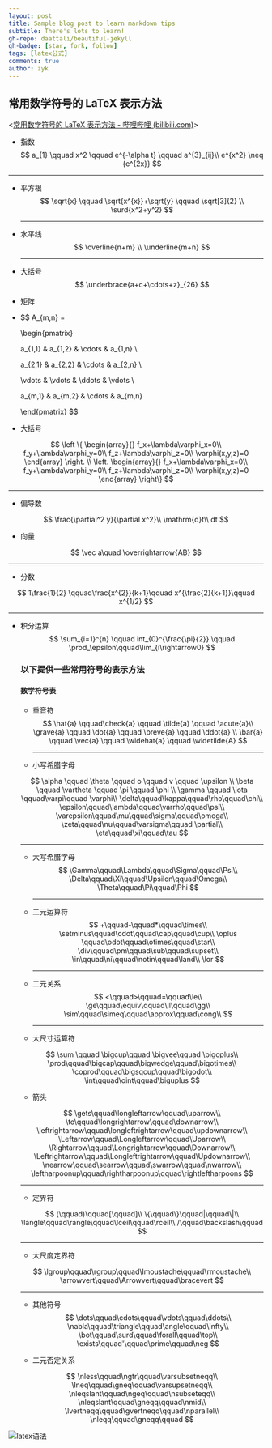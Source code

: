 ```yaml
---
layout: post
title: Sample blog post to learn markdown tips
subtitle: There's lots to learn!
gh-repo: daattali/beautiful-jekyll
gh-badge: [star, fork, follow]
tags: [latex公式]
comments: true
author: zyk
---
```




## **常用数学符号的 LaTeX 表示方法**

<[常用数学符号的 LaTeX 表示方法 - 哔哩哔哩 (bilibili.com)](https://www.bilibili.com/read/cv13709237)>

- 指数
  $$
  a_{1} \qquad x^2 \qquad  e^{-\alpha t} \qquad a^{3}_{ij}\\
  e^{x^2} \neq {e^{2x}}
  $$
  

---

- 平方根
  $$
  \sqrt{x} \qquad \sqrt{x^{x}}+\sqrt{y}
  \qquad \sqrt[3]{2} \\ 
  \surd{x^2+y^2}
  $$
  
  ---
  
- 水平线
  $$
  \overline{n+m} \\
  \underline{m+n}
  $$
  
  ---
  
- 大括号
  $$
  \underbrace{a+c+\cdots+z}_{26}
  $$
  
- 矩阵
  
- 
  $$
  A_{m,n} =
  
  \begin{pmatrix}
  
  a_{1,1} & a_{1,2} & \cdots & a_{1,n} \\
  
  a_{2,1} & a_{2,2} & \cdots & a_{2,n} \\
  
  \vdots & \vdots & \ddots & \vdots \\
  
  a_{m,1} & a_{m,2} & \cdots & a_{m,n}
  
  \end{pmatrix}
  $$
  
  
  
  
- 大括号

$$
\left \{
\begin{array}{}
 f_x+\lambda\varphi_x=0\\
 f_y+\lambda\varphi_y=0\\
 f_z+\lambda\varphi_z=0\\
 \varphi(x,y,z)=0
\end{array}
\right.
\\
\left.
\begin{array}{}
 f_x+\lambda\varphi_x=0\\
 f_y+\lambda\varphi_y=0\\
 f_z+\lambda\varphi_z=0\\
 \varphi(x,y,z)=0
\end{array}
\right\}
$$



---

- 偏导数

$$
\frac{\partial^2 y}{\partial x^2}\\
\mathrm{d}t\\
dt
$$



- 向量

$$
\vec a\quad \overrightarrow{AB}
$$

---

- 分数

$$
1\frac{1}{2} \qquad\frac{x^{2}}{k+1}\qquad x^{\frac{2}{k+1}}\qquad  x^{1/2}
$$

---

- 积分运算
  $$
  \sum_{i=1}^{n} \qquad int_{0}^{\frac{\pi}{2}} \qquad \prod_\epsilon\qquad\lim_{i\rightarrow0}
  $$

  

  ### 以下提供一些常用符号的表示方法 

  #### 数学符号表
  
  - 重音符
    $$
    \hat{a} \qquad\check{a} \qquad \tilde{a} \qquad \acute{a}\\ \grave{a} \qquad \dot{a} \qquad \breve{a} \qquad \ddot{a} \\
    \bar{a} \qquad \vec{a} \qquad \widehat{a} \qquad \widetilde{A}
    $$
    
    ---
    
  - 小写希腊字母
  
  $$
  \alpha \qquad \theta \qquad o \qquad v \qquad \upsilon \\ 
  \beta \qquad \vartheta \qquad \pi
  \qquad \phi \\
  \gamma \qquad \iota \qquad\varpi\qquad \varphi\\
  \delta\qquad\kappa\qquad\rho\qquad\chi\\
  \epsilon\qquad\lambda\qquad\varrho\qquad\psi\\
  \varepsilon\qquad\mu\qquad\sigma\qquad\omega\\
  \zeta\qquad\nu\qquad\varsigma\qquad \partial\\
  \eta\qquad\xi\qquad\tau
  $$
  
  ---
  
  - 大写希腊字母
    $$
    \Gamma\qquad\Lambda\qquad\Sigma\qquad\Psi\\
    \Delta\qquad\Xi\qquad\Upsilon\qquad\Omega\\
    \Theta\qquad\Pi\qquad\Phi
    $$
    
    ---
    
  - 二元运算符
    $$
    +\qquad-\qquad*\qquad\times\\
    \setminus\qquad\cdot\qquad\cap\qquad\cup\\
    \oplus \qquad\odot\qquad\otimes\qquad\star\\
    \div\qquad\pm\qquad\sub\qquad\supset\\
    \in\qquad\ni\qquad\notin\qquad\land\\
    \lor
    $$
    
    
    
    ---
    
  - 二元关系
    $$
    <\qquad>\qquad=\qquad\le\\
    \ge\qquad\equiv\qquad\ll\qquad\gg\\
    \sim\qquad\simeq\qquad\approx\qquad\cong\\
    $$
    
    ---
  
  - 大尺寸运算符
  
  $$
  \sum \qquad \bigcup\qquad \bigvee\qquad \bigoplus\\
  \prod\qquad\bigcap\qquad\bigwedge\qquad\bigotimes\\
  \coprod\qquad\bigsqcup\qquad\bigodot\\
  \int\qquad\oint\qquad\biguplus
  $$
  
  
  
  - 箭头
  
  $$
  \gets\qquad\longleftarrow\qquad\uparrow\\
  \to\qquad\longrightarrow\qquad\downarrow\\
  \leftrightarrow\qquad\longleftrightarrow\qquad\updownarrow\\
  \Leftarrow\qquad\Longleftarrow\qquad\Uparrow\\
  \Rightarrow\qquad\Longrightarrow\qquad\Downarrow\\
  \Leftrightarrow\qquad\Longleftrightarrow\qquad\Updownarrow\\
  \nearrow\qquad\searrow\qquad\swarrow\qquad\nwarrow\\
  \leftharpoonup\qquad\rightharpoonup\qquad\rightleftharpoons
  $$
  
  ---
  
  - 定界符
  
  $$
  (\qquad)\qquad[\qquad]\\
  \{\qquad\}\qquad|\qquad\|\\
  \langle\qquad\rangle\qquad\lceil\qquad\rceil\\
  /\qquad\backslash\qquad
  $$
  
  ---
  
  - 大尺度定界符
  
  $$
  \lgroup\qquad\rgroup\qquad\lmoustache\qquad\rmoustache\\
  \arrowvert\qquad\Arrowvert\qquad\bracevert
  $$
  
  ---
  
  - 其他符号
    $$
    \dots\qquad\cdots\qquad\vdots\qquad\ddots\\
    \nabla\qquad\triangle\qquad\angle\qquad\infty\\
    \bot\qquad\surd\qquad\forall\qquad\top\\
    \exists\qquad'\qquad\prime\qquad\neg
    $$
  
  - 二元否定关系
  
  $$
  \nless\qquad\ngtr\qquad\varsubsetneqq\\
  \lneq\qquad\gneq\qquad\varsupsetneqq\\
  \nleqslant\qquad\ngeq\qquad\nsubseteqq\\
  \nleqslant\qquad\gneqq\qquad\nmid\\
  \lvertneqq\qquad\gvertneqq\qquad\nparallel\\
  \nleqq\qquad\gneqq\qquad
  $$





![latex语法](D:\TyporaPicture\latex公式\latex语法.jpg)
